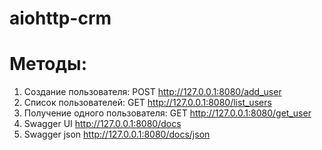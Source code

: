 # aiohttp-crm

# Методы:

1. Создание пользователя: POST http://127.0.0.1:8080/add_user
2. Список пользователей: GET http://127.0.0.1:8080/list_users
3. Получение одного пользователя: GET http://127.0.0.1:8080/get_user
4. Swagger UI http://127.0.0.1:8080/docs
5. Swagger json http://127.0.0.1:8080/docs/json
